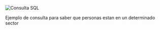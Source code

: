 ![Consulta SQL](https://github.com/carromarco/Data-And-Science/assets/117318209/3a082cbe-f7d8-440d-8a30-179e98eab01f)

Ejemplo de consulta para saber que personas estan en un determinado sector
